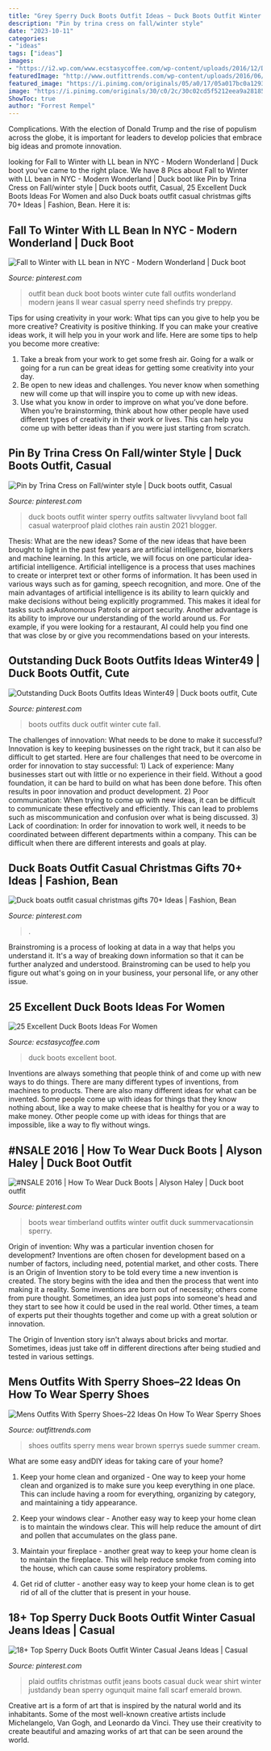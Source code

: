 ```yaml
---
title: "Grey Sperry Duck Boots Outfit Ideas ~ Duck Boots Outfit Winter Sperry Outfits Saltwater Livvyland Boot Fall Casual Waterproof Plaid Clothes Rain Austin 2021 Blogger"
description: "Pin by trina cress on fall/winter style"
date: "2023-10-11"
categories:
- "ideas"
tags: ["ideas"]
images:
- "https://i2.wp.com/www.ecstasycoffee.com/wp-content/uploads/2016/12/Duck-Boot-Women.jpg?resize=564%2C846"
featuredImage: "http://www.outfittrends.com/wp-content/uploads/2016/06/e2b38290d0fc67be05b573ec3d1fb972.jpg"
featured_image: "https://i.pinimg.com/originals/05/a0/17/05a017bc0a12930b6d28efb6ca7d71c8.jpg"
image: "https://i.pinimg.com/originals/30/c0/2c/30c02cd5f5212eea9a28185c2335848f.jpg"
ShowToc: true
author: "Forrest Rempel"
---
```



Complications. With the election of Donald Trump and the rise of populism across the globe, it is important for leaders to develop policies that embrace big ideas and promote innovation.

	

		
looking for Fall to Winter with LL bean in NYC - Modern Wonderland | Duck boot you've came to the right place. We have 8 Pics about Fall to Winter with LL bean in NYC - Modern Wonderland | Duck boot like Pin by Trina Cress on Fall/winter style | Duck boots outfit, Casual, 25 Excellent Duck Boots Ideas For Women and also Duck boats outfit casual christmas gifts 70+ Ideas | Fashion, Bean. Here it is:
		
    
## Fall To Winter With LL Bean In NYC - Modern Wonderland | Duck Boot

<img loading=lazy src="https://i.pinimg.com/originals/08/82/74/0882740e00961e155eb5ca0c92b8b48f.jpg" onerror="this.onerror=null;this.src='https://tse4.mm.bing.net/th?id=OIP.PzpHgQ71QNIcmh2bYbT7WQHaLH&amp;pid=15.1';" alt="Fall to Winter with LL bean in NYC - Modern Wonderland | Duck boot">

_Source: pinterest.com_

>outfit bean duck boot boots winter cute fall outfits wonderland modern jeans ll wear casual sperry need shefinds try preppy. 

	

Tips for using creativity in your work: What tips can you give to help you be more creative?
Creativity is positive thinking. If you can make your creative ideas work, it will help you in your work and life. Here are some tips to help you become more creative: 
1. Take a break from your work to get some fresh air. Going for a walk or going for a run can be great ideas for getting some creativity into your day. 
2. Be open to new ideas and challenges. You never know when something new will come up that will inspire you to come up with new ideas. 
3. Use what you know in order to improve on what you’ve done before. When you’re brainstorming, think about how other people have used different types of creativity in their work or lives. This can help you come up with better ideas than if you were just starting from scratch. 

    
## Pin By Trina Cress On Fall/winter Style | Duck Boots Outfit, Casual

<img loading=lazy src="https://i.pinimg.com/originals/26/89/68/268968466b9eed740e4853892a4ecc72.jpg" onerror="this.onerror=null;this.src='https://tse2.mm.bing.net/th?id=OIP.N62Hv8UCtlyl2DkufEQxjQHaKJ&amp;pid=15.1';" alt="Pin by Trina Cress on Fall/winter style | Duck boots outfit, Casual">

_Source: pinterest.com_

>duck boots outfit winter sperry outfits saltwater livvyland boot fall casual waterproof plaid clothes rain austin 2021 blogger. 

	

Thesis: What are the new ideas?
Some of the new ideas that have been brought to light in the past few years are artificial intelligence, biomarkers and machine learning. In this article, we will focus on one particular idea- artificial intelligence. Artificial intelligence is a process that uses machines to create or interpret text or other forms of information. It has been used in various ways such as for gaming, speech recognition, and more. 
One of the main advantages of artificial intelligence is its ability to learn quickly and make decisions without being explicitly programmed. This makes it ideal for tasks such asAutonomous Patrols or airport security. Another advantage is its ability to improve our understanding of the world around us. For example, if you were looking for a restaurant, AI could help you find one that was close by or give you recommendations based on your interests.

    
## Outstanding Duck Boots Outfits Ideas Winter49 | Duck Boots Outfit, Cute

<img loading=lazy src="https://i.pinimg.com/originals/05/a0/17/05a017bc0a12930b6d28efb6ca7d71c8.jpg" onerror="this.onerror=null;this.src='https://tse4.mm.bing.net/th?id=OIP.2USHQBfWazxbc3_G8Wke1AHaL6&amp;pid=15.1';" alt="Outstanding Duck Boots Outfits Ideas Winter49 | Duck boots outfit, Cute">

_Source: pinterest.com_

>boots outfits duck outfit winter cute fall. 

	

The challenges of innovation: What needs to be done to make it successful?
Innovation is key to keeping businesses on the right track, but it can also be difficult to get started. Here are four challenges that need to be overcome in order for innovation to stay successful: 1) Lack of experience: Many businesses start out with little or no experience in their field. Without a good foundation, it can be hard to build on what has been done before. This often results in poor innovation and product development. 2) Poor communication: When trying to come up with new ideas, it can be difficult to communicate these effectively and efficiently. This can lead to problems such as miscommunication and confusion over what is being discussed. 3) Lack of coordination: In order for innovation to work well, it needs to be coordinated between different departments within a company. This can be difficult when there are different interests and goals at play.

    
## Duck Boats Outfit Casual Christmas Gifts 70+ Ideas | Fashion, Bean

<img loading=lazy src="https://i.pinimg.com/736x/f9/b9/4d/f9b94dc22134a852e770ed174337783d.jpg" onerror="this.onerror=null;this.src='https://tse4.mm.bing.net/th?id=OIP.LCWPp3q_QeMXx7DhKDycKAAAAA&amp;pid=15.1';" alt="Duck boats outfit casual christmas gifts 70+ Ideas | Fashion, Bean">

_Source: pinterest.com_

>. 

	

Brainstroming is a process of looking at data in a way that helps you understand it. It's a way of breaking down information so that it can be further analyzed and understood. Brainstroming can be used to help you figure out what's going on in your business, your personal life, or any other issue.

    
## 25 Excellent Duck Boots Ideas For Women

<img loading=lazy src="https://i2.wp.com/www.ecstasycoffee.com/wp-content/uploads/2016/12/Duck-Boot-Women.jpg?resize=564%2C846" onerror="this.onerror=null;this.src='https://tse2.mm.bing.net/th?id=OIP.jwZg3xva34SJoH-uNqLrhQHaLH&amp;pid=15.1';" alt="25 Excellent Duck Boots Ideas For Women">

_Source: ecstasycoffee.com_

>duck boots excellent boot. 

	

Inventions are always something that people think of and come up with new ways to do things. There are many different types of inventions, from machines to products. There are also many different ideas for what can be invented. Some people come up with ideas for things that they know nothing about, like a way to make cheese that is healthy for you or a way to make money. Other people come up with ideas for things that are impossible, like a way to fly without wings.

    
## #NSALE 2016 | How To Wear Duck Boots | Alyson Haley | Duck Boot Outfit

<img loading=lazy src="https://i.pinimg.com/originals/1f/1b/60/1f1b60335d97b16eb7bb7d67441040bd.jpg" onerror="this.onerror=null;this.src='https://tse4.mm.bing.net/th?id=OIP.WK3_CgU_vb6Zwiwt46ZnRAHaLF&amp;pid=15.1';" alt="#NSALE 2016 | How To Wear Duck Boots | Alyson Haley | Duck boot outfit">

_Source: pinterest.com_

>boots wear timberland outfits winter outfit duck summervacationsin sperry. 

	

Origin of invention: Why was a particular invention chosen for development?
Inventions are often chosen for development based on a number of factors, including need, potential market, and other costs. There is an Origin of Invention story to be told every time a new invention is created. The story begins with the idea and then the process that went into making it a reality. 
Some inventions are born out of necessity; others come from pure thought. Sometimes, an idea just pops into someone's head and they start to see how it could be used in the real world. Other times, a team of experts put their thoughts together and come up with a great solution or innovation. 

The Origin of Invention story isn't always about bricks and mortar. Sometimes, ideas just take off in different directions after being studied and tested in various settings.

    
## Mens Outfits With Sperry Shoes–22 Ideas On How To Wear Sperry Shoes

<img loading=lazy src="http://www.outfittrends.com/wp-content/uploads/2016/06/e2b38290d0fc67be05b573ec3d1fb972.jpg" onerror="this.onerror=null;this.src='https://tse3.mm.bing.net/th?id=OIP.OKnSWgEtSov5mQC8Ddvq3QHaLF&amp;pid=15.1';" alt="Mens Outfits With Sperry Shoes–22 Ideas On How To Wear Sperry Shoes">

_Source: outfittrends.com_

>shoes outfits sperry mens wear brown sperrys suede summer cream. 

	

What are some easy andDIY ideas for taking care of your home?
1. Keep your home clean and organized - One way to keep your home clean and organized is to make sure you keep everything in one place. This can include having a room for everything, organizing by category, and maintaining a tidy appearance.
2. Keep your windows clear - Another easy way to keep your home clean is to maintain the windows clear. This will help reduce the amount of dirt and pollen that accumulates on the glass pane.

3. Maintain your fireplace - another great way to keep your home clean is to maintain the fireplace. This will help reduce smoke from coming into the house, which can cause some respiratory problems.

4. Get rid of clutter - another easy way to keep your home clean is to get rid of all of the clutter that is present in your house.

    
## 18+ Top Sperry Duck Boots Outfit Winter Casual Jeans Ideas | Casual

<img loading=lazy src="https://i.pinimg.com/originals/30/c0/2c/30c02cd5f5212eea9a28185c2335848f.jpg" onerror="this.onerror=null;this.src='https://tse2.mm.bing.net/th?id=OIP.INjgVa8S4fq3EkMUA4Qe_gHaLH&amp;pid=15.1';" alt="18+ Top Sperry Duck Boots Outfit Winter Casual Jeans Ideas | Casual">

_Source: pinterest.com_

>plaid outfits christmas outfit jeans boots casual duck wear shirt winter justdandy bean sperry ogunquit maine fall scarf emerald brown. 

	

Creative art is a form of art that is inspired by the natural world and its inhabitants. Some of the most well-known creative artists include Michelangelo, Van Gogh, and Leonardo da Vinci. They use their creativity to create beautiful and amazing works of art that can be seen around the world.

